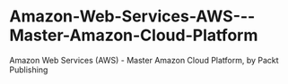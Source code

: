 # Amazon-Web-Services-AWS---Master-Amazon-Cloud-Platform
Amazon Web Services (AWS) - Master Amazon Cloud Platform, by Packt Publishing

